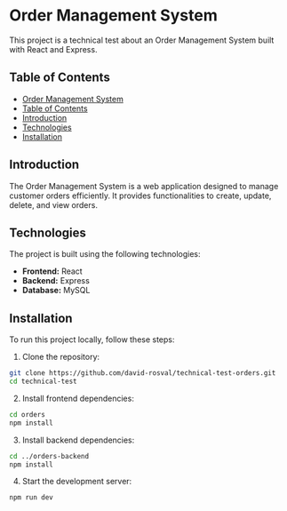 # Order Management System

This project is a technical test about an Order Management System built with React and Express.

## Table of Contents

- [Order Management System](#order-management-system)
- [Table of Contents](#table-of-contents)
- [Introduction](#introduction)
- [Technologies](#technologies)
- [Installation](#installation)

## Introduction

The Order Management System is a web application designed to manage customer orders efficiently. It provides functionalities to create, update, delete, and view orders.

## Technologies

The project is built using the following technologies:

- **Frontend:** React
- **Backend:** Express
- **Database:** MySQL

## Installation

To run this project locally, follow these steps:

1. Clone the repository:
  ```bash
  git clone https://github.com/david-rosval/technical-test-orders.git
  cd technical-test
  ```

2. Install frontend dependencies:
  ```bash
  cd orders
  npm install
  ```

3. Install backend dependencies:
  ```bash
  cd ../orders-backend
  npm install
  ```

4. Start the development server:
  ```bash
  npm run dev
  ```


